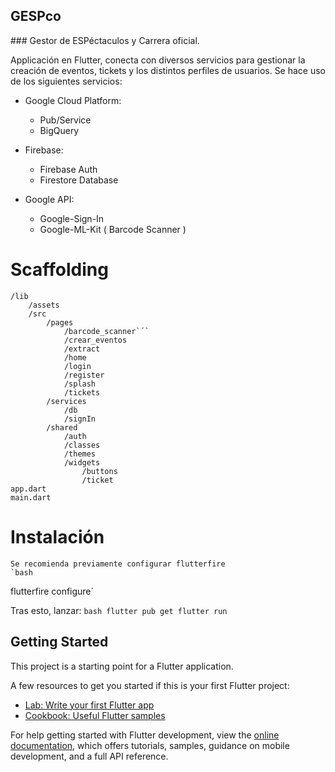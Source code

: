 GESPco
----------
### Gestor de ESPéctaculos y Carrera oficial.

Applicación en Flutter, conecta con diversos servicios para gestionar la creación de eventos, tickets y los distintos perfiles de usuarios.
Se hace uso de los siguientes servicios:

- Google Cloud Platform:
  -  Pub/Service
  -  BigQuery

- Firebase:
  - Firebase Auth
  - Firestore Database

- Google API:
  - Google-Sign-In
  - Google-ML-Kit ( Barcode Scanner )
  
# Scaffolding
    /lib
        /assets
        /src
            /pages
                /barcode_scanner`´`
                /crear_eventos
                /extract
                /home
                /login
                /register
                /splash
                /tickets
            /services
                /db
                /signIn
            /shared
                /auth
                /classes
                /themes
                /widgets
                    /buttons
                    /ticket
    app.dart
    main.dart
    
# Instalación
    Se recomienda previamente configurar flutterfire
    `bash
flutterfire configure`

Tras esto, lanzar: 
`bash
flutter pub get
flutter run`

## Getting Started

This project is a starting point for a Flutter application.

A few resources to get you started if this is your first Flutter project:

- [Lab: Write your first Flutter app](https://docs.flutter.dev/get-started/codelab)
- [Cookbook: Useful Flutter samples](https://docs.flutter.dev/cookbook)

For help getting started with Flutter development, view the
[online documentation](https://docs.flutter.dev/), which offers tutorials,
samples, guidance on mobile development, and a full API reference.
